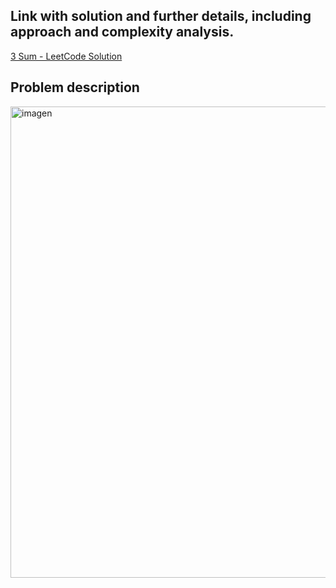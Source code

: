 ## Link with solution and further details, including approach and complexity analysis.
[3 Sum - LeetCode Solution](https://leetcode.com/problems/3sum/solutions/7132846/15-3sum-by-iklfk8wieu-qhbg/)

## Problem description

<img width="580" height="754" alt="imagen" src="https://github.com/user-attachments/assets/dc1364c5-6450-4fca-ba9b-bb372ba65695" />

